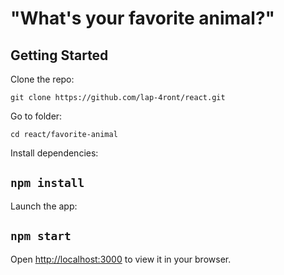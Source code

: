 # "What's your favorite animal?"

## Getting Started

Clone the repo:

`git clone https://github.com/lap-4ront/react.git`

Go to folder:

`cd react/favorite-animal`

Install dependencies:

## `npm install`

Launch the app:

## `npm start`

Open [http://localhost:3000](http://localhost:3000) to view it in your browser.
